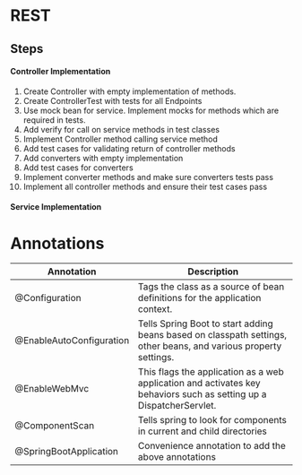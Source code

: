 
# REST

## Steps

#### Controller Implementation
1. Create Controller with empty implementation of methods.
2. Create ControllerTest with tests for all Endpoints
3. Use mock bean for service. Implement mocks for methods which are required in tests.
3. Add verify for call on service methods in test classes
4. Implement Controller method calling service method
5. Add test cases for validating return of controller methods
6. Add converters with empty implementation
7. Add test cases for converters
8. Implement converter methods and make sure converters tests pass
9. Implement all controller methods and ensure their test cases pass

#### Service Implementation


# Annotations
| Annotation | Description |
| --- | --- |
| @Configuration | Tags the class as a source of bean definitions for the application context. |
| @EnableAutoConfiguration | Tells Spring Boot to start adding beans based on classpath settings, other beans, and various property settings.|
| @EnableWebMvc | This flags the application as a web application and activates key behaviors such as setting up a DispatcherServlet. |
| @ComponentScan | Tells spring to look for components in current and child directories |
| @SpringBootApplication | Convenience annotation to add the above annotations |

